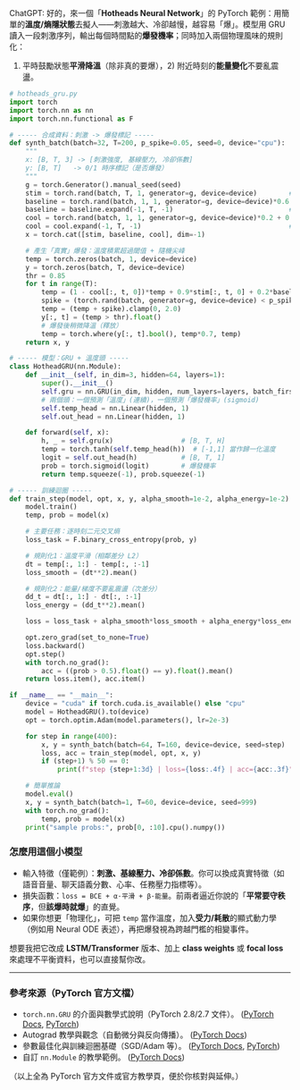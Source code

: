 ChatGPT: 好的，來一個「**Hotheads Neural Network**」的 PyTorch 範例：用簡單的**溫度/熵隱狀態**去擬人——刺激越大、冷卻越慢，越容易「爆」。模型用 GRU 讀入一段刺激序列，輸出每個時間點的**爆發機率**；同時加入兩個物理風味的規則化：

1. 平時鼓勵狀態**平滑降溫**（除非真的要爆），2) 附近時刻的**能量變化**不要亂震盪。

```python
# hotheads_gru.py
import torch
import torch.nn as nn
import torch.nn.functional as F

# ----- 合成資料：刺激 -> 爆發標記 -----
def synth_batch(batch=32, T=200, p_spike=0.05, seed=0, device="cpu"):
    """
    x: [B, T, 3] -> [刺激強度, 基線壓力, 冷卻係數]
    y: [B, T]   -> 0/1 時序標記（是否爆發）
    """
    g = torch.Generator().manual_seed(seed)
    stim = torch.rand(batch, T, 1, generator=g, device=device)        # 外部刺激(0~1)
    baseline = torch.rand(batch, 1, 1, generator=g, device=device)*0.6 + 0.2
    baseline = baseline.expand(-1, T, -1)                             # 個人基線壓力
    cool = torch.rand(batch, 1, 1, generator=g, device=device)*0.2 + 0.7
    cool = cool.expand(-1, T, -1)                                     # 冷卻(越大越快降溫)
    x = torch.cat([stim, baseline, cool], dim=-1)

    # 產生「真實」爆發：溫度積累超過閾值 + 隨機尖峰
    temp = torch.zeros(batch, 1, device=device)
    y = torch.zeros(batch, T, device=device)
    thr = 0.85
    for t in range(T):
        temp = (1 - cool[:, t, 0])*temp + 0.9*stim[:, t, 0] + 0.2*baseline[:, t, 0]
        spike = (torch.rand(batch, generator=g, device=device) < p_spike).float()*0.2
        temp = (temp + spike).clamp(0, 2.0)
        y[:, t] = (temp > thr).float()
        # 爆發後稍微降溫（釋放）
        temp = torch.where(y[:, t].bool(), temp*0.7, temp)
    return x, y

# ----- 模型：GRU + 溫度頭 -----
class HotheadGRU(nn.Module):
    def __init__(self, in_dim=3, hidden=64, layers=1):
        super().__init__()
        self.gru = nn.GRU(in_dim, hidden, num_layers=layers, batch_first=True)
        # 兩個頭：一個預測「溫度」(連續)，一個預測「爆發機率」(sigmoid)
        self.temp_head = nn.Linear(hidden, 1)
        self.out_head = nn.Linear(hidden, 1)

    def forward(self, x):
        h, _ = self.gru(x)                 # [B, T, H]
        temp = torch.tanh(self.temp_head(h))  # [-1,1] 當作歸一化溫度
        logit = self.out_head(h)           # [B, T, 1]
        prob = torch.sigmoid(logit)        # 爆發機率
        return temp.squeeze(-1), prob.squeeze(-1)

# ----- 訓練迴圈 -----
def train_step(model, opt, x, y, alpha_smooth=1e-2, alpha_energy=1e-2):
    model.train()
    temp, prob = model(x)

    # 主要任務：逐時刻二元交叉熵
    loss_task = F.binary_cross_entropy(prob, y)

    # 規則化1：溫度平滑（相鄰差分 L2）
    dt = temp[:, 1:] - temp[:, :-1]
    loss_smooth = (dt**2).mean()

    # 規則化2：能量/梯度不要亂震盪（次差分）
    dd_t = dt[:, 1:] - dt[:, :-1]
    loss_energy = (dd_t**2).mean()

    loss = loss_task + alpha_smooth*loss_smooth + alpha_energy*loss_energy

    opt.zero_grad(set_to_none=True)
    loss.backward()
    opt.step()
    with torch.no_grad():
        acc = ((prob > 0.5).float() == y).float().mean()
    return loss.item(), acc.item()

if __name__ == "__main__":
    device = "cuda" if torch.cuda.is_available() else "cpu"
    model = HotheadGRU().to(device)
    opt = torch.optim.Adam(model.parameters(), lr=2e-3)

    for step in range(400):
        x, y = synth_batch(batch=64, T=160, device=device, seed=step)
        loss, acc = train_step(model, opt, x, y)
        if (step+1) % 50 == 0:
            print(f"step {step+1:3d} | loss={loss:.4f} | acc={acc:.3f}")

    # 簡單推論
    model.eval()
    x, y = synth_batch(batch=1, T=60, device=device, seed=999)
    with torch.no_grad():
        temp, prob = model(x)
    print("sample probs:", prob[0, :10].cpu().numpy())
```

### 怎麼用這個小模型

* 輸入特徵（僅範例）：**刺激、基線壓力、冷卻係數**。你可以換成真實特徵（如語音音量、聊天語義分數、心率、任務壓力指標等）。
* 損失函數：`loss = BCE + α·平滑 + β·能量`。前兩者逼近你說的「**平常要守秩序**，但**該爆時就爆**」的直覺。
* 如果你想更「物理化」，可把 `temp` 當作溫度，加入**受力/耗散**的顯式動力學（例如用 Neural ODE 表述），再把爆發視為跨越門檻的相變事件。

想要我把它改成 **LSTM/Transformer** 版本、加上 **class weights** 或 **focal loss** 來處理不平衡資料，也可以直接幫你改。

---

### 參考來源（PyTorch 官方文檔）

* `torch.nn.GRU` 的介面與數學式說明（PyTorch 2.8/2.7 文件）。 ([PyTorch Docs][1], [PyTorch][2])
* Autograd 教學與觀念（自動微分與反向傳播）。 ([PyTorch Docs][3])
* 參數最佳化與訓練迴圈基礎（SGD/Adam 等）。 ([PyTorch Docs][4], [PyTorch][5])
* 自訂 `nn.Module` 的教學範例。 ([PyTorch Docs][6])

（以上全為 PyTorch 官方文件或官方教學頁，便於你核對與延伸。）

[1]: https://docs.pytorch.org/docs/stable/generated/torch.nn.GRU.html?utm_source=chatgpt.com "GRU — PyTorch 2.8 documentation"
[2]: https://pytorch.org/docs/stable/generated/torch.nn.GRU.html?utm_source=chatgpt.com "GRU — PyTorch 2.7 documentation"
[3]: https://docs.pytorch.org/tutorials/beginner/blitz/autograd_tutorial.html?utm_source=chatgpt.com "A Gentle Introduction to torch.autograd"
[4]: https://docs.pytorch.org/tutorials/beginner/basics/optimization_tutorial.html?utm_source=chatgpt.com "Optimizing Model Parameters"
[5]: https://pytorch.org/docs/stable/optim.html?utm_source=chatgpt.com "torch.optim — PyTorch 2.7 documentation"
[6]: https://docs.pytorch.org/tutorials/beginner/examples_nn/polynomial_module.html?utm_source=chatgpt.com "PyTorch: Custom nn Modules"
